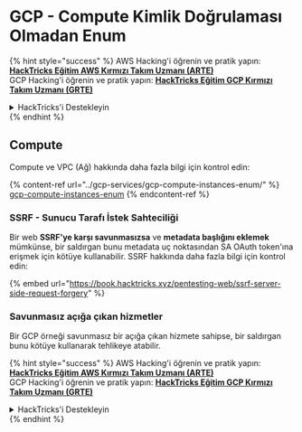 # GCP - Compute Kimlik Doğrulaması Olmadan Enum

{% hint style="success" %}
AWS Hacking'i öğrenin ve pratik yapın:<img src="../../../.gitbook/assets/image (1) (1) (1) (1).png" alt="" data-size="line">[**HackTricks Eğitim AWS Kırmızı Takım Uzmanı (ARTE)**](https://training.hacktricks.xyz/courses/arte)<img src="../../../.gitbook/assets/image (1) (1) (1) (1).png" alt="" data-size="line">\
GCP Hacking'i öğrenin ve pratik yapın: <img src="../../../.gitbook/assets/image (2) (1).png" alt="" data-size="line">[**HackTricks Eğitim GCP Kırmızı Takım Uzmanı (GRTE)**<img src="../../../.gitbook/assets/image (2) (1).png" alt="" data-size="line">](https://training.hacktricks.xyz/courses/grte)

<details>

<summary>HackTricks'i Destekleyin</summary>

* [**abonelik planlarını**](https://github.com/sponsors/carlospolop) kontrol edin!
* **💬 [**Discord grubuna**](https://discord.gg/hRep4RUj7f) veya [**telegram grubuna**](https://t.me/peass) katılın ya da **Twitter'da** 🐦 [**@hacktricks\_live**](https://twitter.com/hacktricks_live)** bizi takip edin.**
* **Hacking ipuçlarını paylaşmak için** [**HackTricks**](https://github.com/carlospolop/hacktricks) ve [**HackTricks Cloud**](https://github.com/carlospolop/hacktricks-cloud) github reposuna PR gönderin.

</details>
{% endhint %}

## Compute

Compute ve VPC (Ağ) hakkında daha fazla bilgi için kontrol edin:

{% content-ref url="../gcp-services/gcp-compute-instances-enum/" %}
[gcp-compute-instances-enum](../gcp-services/gcp-compute-instances-enum/)
{% endcontent-ref %}

### SSRF - Sunucu Tarafı İstek Sahteciliği

Bir web **SSRF'ye karşı savunmasızsa** ve **metadata başlığını eklemek** mümkünse, bir saldırgan bunu metadata uç noktasından SA OAuth token'ına erişmek için kötüye kullanabilir. SSRF hakkında daha fazla bilgi için kontrol edin:

{% embed url="https://book.hacktricks.xyz/pentesting-web/ssrf-server-side-request-forgery" %}

### Savunmasız açığa çıkan hizmetler

Bir GCP örneği savunmasız bir açığa çıkan hizmete sahipse, bir saldırgan bunu kötüye kullanarak tehlikeye atabilir.

{% hint style="success" %}
AWS Hacking'i öğrenin ve pratik yapın:<img src="../../../.gitbook/assets/image (1) (1) (1) (1).png" alt="" data-size="line">[**HackTricks Eğitim AWS Kırmızı Takım Uzmanı (ARTE)**](https://training.hacktricks.xyz/courses/arte)<img src="../../../.gitbook/assets/image (1) (1) (1) (1).png" alt="" data-size="line">\
GCP Hacking'i öğrenin ve pratik yapın: <img src="../../../.gitbook/assets/image (2) (1).png" alt="" data-size="line">[**HackTricks Eğitim GCP Kırmızı Takım Uzmanı (GRTE)**<img src="../../../.gitbook/assets/image (2) (1).png" alt="" data-size="line">](https://training.hacktricks.xyz/courses/grte)

<details>

<summary>HackTricks'i Destekleyin</summary>

* [**abonelik planlarını**](https://github.com/sponsors/carlospolop) kontrol edin!
* **💬 [**Discord grubuna**](https://discord.gg/hRep4RUj7f) veya [**telegram grubuna**](https://t.me/peass) katılın ya da **Twitter'da** 🐦 [**@hacktricks\_live**](https://twitter.com/hacktricks_live)** bizi takip edin.**
* **Hacking ipuçlarını paylaşmak için** [**HackTricks**](https://github.com/carlospolop/hacktricks) ve [**HackTricks Cloud**](https://github.com/carlospolop/hacktricks-cloud) github reposuna PR gönderin.

</details>
{% endhint %}
